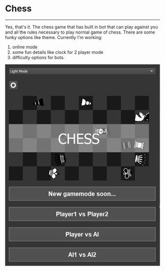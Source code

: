 # Chess
----------------------------------------
Yes, that's it. The chess game that has built in bot that can play against you and all the rules necessary to play normal game of chess. 
There are some funky options like theme. Currently I'm working:
1. online mode
2. some fun details like clock for 2 player mode
3. difficulty options for bots.

![Chessboard](Images\Chess_screen.png)
